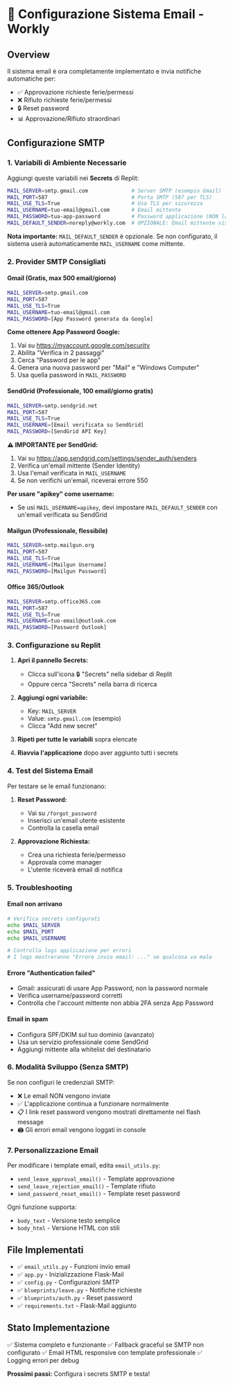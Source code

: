 # 📧 Configurazione Sistema Email - Workly

## Overview
Il sistema email è ora completamente implementato e invia notifiche automatiche per:
- ✅ Approvazione richieste ferie/permessi
- ❌ Rifiuto richieste ferie/permessi  
- 🔒 Reset password
- 📊 Approvazione/Rifiuto straordinari

## Configurazione SMTP

### 1. Variabili di Ambiente Necessarie

Aggiungi queste variabili nei **Secrets** di Replit:

```bash
MAIL_SERVER=smtp.gmail.com              # Server SMTP (esempio Gmail)
MAIL_PORT=587                           # Porta SMTP (587 per TLS)
MAIL_USE_TLS=True                       # Usa TLS per sicurezza
MAIL_USERNAME=tuo-email@gmail.com       # Email mittente
MAIL_PASSWORD=tua-app-password          # Password applicazione (NON la password email)
MAIL_DEFAULT_SENDER=noreply@workly.com  # OPZIONALE: Email mittente visualizzata
```

**Nota importante:** `MAIL_DEFAULT_SENDER` è opzionale. Se non configurato, il sistema userà automaticamente `MAIL_USERNAME` come mittente.

### 2. Provider SMTP Consigliati

#### **Gmail** (Gratis, max 500 email/giorno)
```bash
MAIL_SERVER=smtp.gmail.com
MAIL_PORT=587
MAIL_USE_TLS=True
MAIL_USERNAME=tuo-email@gmail.com
MAIL_PASSWORD=[App Password generata da Google]
```

**Come ottenere App Password Google:**
1. Vai su https://myaccount.google.com/security
2. Abilita "Verifica in 2 passaggi"
3. Cerca "Password per le app"
4. Genera una nuova password per "Mail" e "Windows Computer"
5. Usa quella password in `MAIL_PASSWORD`

#### **SendGrid** (Professionale, 100 email/giorno gratis)
```bash
MAIL_SERVER=smtp.sendgrid.net
MAIL_PORT=587
MAIL_USE_TLS=True
MAIL_USERNAME=[Email verificata su SendGrid]
MAIL_PASSWORD=[SendGrid API Key]
```

**⚠️ IMPORTANTE per SendGrid:**
1. Vai su https://app.sendgrid.com/settings/sender_auth/senders
2. Verifica un'email mittente (Sender Identity)
3. Usa l'email verificata in `MAIL_USERNAME`
4. Se non verifichi un'email, riceverai errore 550

**Per usare "apikey" come username:**
- Se usi `MAIL_USERNAME=apikey`, devi impostare `MAIL_DEFAULT_SENDER` con un'email verificata su SendGrid

#### **Mailgun** (Professionale, flessibile)
```bash
MAIL_SERVER=smtp.mailgun.org
MAIL_PORT=587
MAIL_USE_TLS=True
MAIL_USERNAME=[Mailgun Username]
MAIL_PASSWORD=[Mailgun Password]
```

#### **Office 365/Outlook**
```bash
MAIL_SERVER=smtp.office365.com
MAIL_PORT=587
MAIL_USE_TLS=True
MAIL_USERNAME=tuo-email@outlook.com
MAIL_PASSWORD=[Password Outlook]
```

### 3. Configurazione su Replit

1. **Apri il pannello Secrets:**
   - Clicca sull'icona 🔒 "Secrets" nella sidebar di Replit
   - Oppure cerca "Secrets" nella barra di ricerca

2. **Aggiungi ogni variabile:**
   - Key: `MAIL_SERVER`
   - Value: `smtp.gmail.com` (esempio)
   - Clicca "Add new secret"
   
3. **Ripeti per tutte le variabili** sopra elencate

4. **Riavvia l'applicazione** dopo aver aggiunto tutti i secrets

### 4. Test del Sistema Email

Per testare se le email funzionano:

1. **Reset Password:**
   - Vai su `/forgot_password`
   - Inserisci un'email utente esistente
   - Controlla la casella email

2. **Approvazione Richiesta:**
   - Crea una richiesta ferie/permesso
   - Approvala come manager
   - L'utente riceverà email di notifica

### 5. Troubleshooting

#### Email non arrivano
```bash
# Verifica secrets configurati
echo $MAIL_SERVER
echo $MAIL_PORT
echo $MAIL_USERNAME

# Controlla logs applicazione per errori
# I logs mostreranno "Errore invio email: ..." se qualcosa va male
```

#### Errore "Authentication failed"
- Gmail: assicurati di usare App Password, non la password normale
- Verifica username/password corretti
- Controlla che l'account mittente non abbia 2FA senza App Password

#### Email in spam
- Configura SPF/DKIM sul tuo dominio (avanzato)
- Usa un servizio professionale come SendGrid
- Aggiungi mittente alla whitelist del destinatario

### 6. Modalità Sviluppo (Senza SMTP)

Se non configuri le credenziali SMTP:
- ❌ Le email NON vengono inviate
- ✅ L'applicazione continua a funzionare normalmente
- 📋 I link reset password vengono mostrati direttamente nel flash message
- 🖨️ Gli errori email vengono loggati in console

### 7. Personalizzazione Email

Per modificare i template email, edita `email_utils.py`:
- `send_leave_approval_email()` - Template approvazione
- `send_leave_rejection_email()` - Template rifiuto
- `send_password_reset_email()` - Template reset password

Ogni funzione supporta:
- `body_text` - Versione testo semplice
- `body_html` - Versione HTML con stili

## File Implementati

- ✅ `email_utils.py` - Funzioni invio email
- ✅ `app.py` - Inizializzazione Flask-Mail
- ✅ `config.py` - Configurazioni SMTP
- ✅ `blueprints/leave.py` - Notifiche richieste
- ✅ `blueprints/auth.py` - Reset password
- ✅ `requirements.txt` - Flask-Mail aggiunto

## Stato Implementazione

✅ Sistema completo e funzionante
✅ Fallback graceful se SMTP non configurato
✅ Email HTML responsive con template professionale
✅ Logging errori per debug

**Prossimi passi:** Configura i secrets SMTP e testa!
